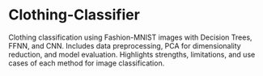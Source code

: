 # Clothing-Classifier
Clothing classification using Fashion-MNIST images with Decision Trees, FFNN, and CNN. Includes data preprocessing, PCA for dimensionality reduction, and model evaluation. Highlights strengths, limitations, and use cases of each method for image classification.

